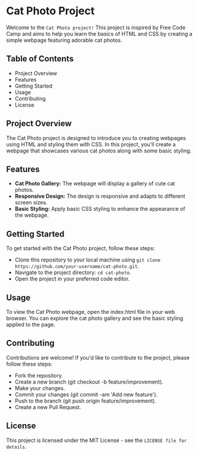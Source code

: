 # Cat Photo Project
Welcome to the `Cat Photo project!` This project is inspired by Free Code Camp and aims to help you learn the basics of HTML and CSS by creating a simple webpage featuring adorable cat photos.

## Table of Contents
- Project Overview
- Features
- Getting Started
- Usage
- Contributing
- License
## Project Overview
The Cat Photo project is designed to introduce you to creating webpages using HTML and styling them with CSS. In this project, you'll create a webpage that showcases various cat photos along with some basic styling.

## Features
- **Cat Photo Gallery:** The webpage will display a gallery of cute cat photos.
- **Responsive Design:** The design is responsive and adapts to different screen sizes.
- **Basic Styling:** Apply basic CSS styling to enhance the appearance of the webpage.
## Getting Started
To get started with the Cat Photo project, follow these steps:

- Clone this repository to your local machine using `git clone https://github.com/your-username/cat-photo.git`.
- Navigate to the project directory: `cd cat-photo`.
- Open the project in your preferred code editor.
## Usage
To view the Cat Photo webpage, open the index.html file in your web browser. You can explore the cat photo gallery and see the basic styling applied to the page.

## Contributing
Contributions are welcome! If you'd like to contribute to the project, please follow these steps:

- Fork the repository.
- Create a new branch (git checkout -b feature/improvement).
- Make your changes.
- Commit your changes (git commit -am 'Add new feature').
- Push to the branch (git push origin feature/improvement).
- Create a new Pull Request.
## License
This project is licensed under the MIT License - see the `LICENSE file for details`.

